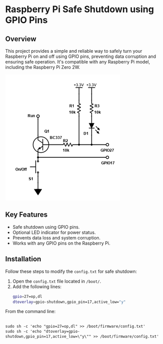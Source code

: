 # Raspberry Pi Safe Shutdown using GPIO Pins

## Overview
This project provides a simple and reliable way to safely turn your Raspberry Pi on and off using GPIO pins, preventing data corruption and ensuring safe operation. It's compatible with any Raspberry Pi model, including the Raspberry Pi Zero 2W.

![Safe Shutdown Schematic](./images/schematic.png)

## Key Features
- Safe shutdown using GPIO pins.
- Optional LED indicator for power status.
- Prevents data loss and system corruption.
- Works with any GPIO pins on the Raspberry Pi.

## Installation
Follow these steps to modify the `config.txt` for safe shutdown:

1. Open the `config.txt` file located in `/boot/`.
2. Add the following lines:
   ```bash
   gpio=27=op,dl
   dtoverlay=gpio-shutdown,gpio_pin=17,active_low="y"


From the command line:
```shell

sudo sh -c 'echo "gpio=27=op,dl" >> /boot/firmware/config.txt'
sudo sh -c 'echo "dtoverlay=gpio-shutdown,gpio_pin=17,active_low=\"y\"" >> /boot/firmware/config.txt'






